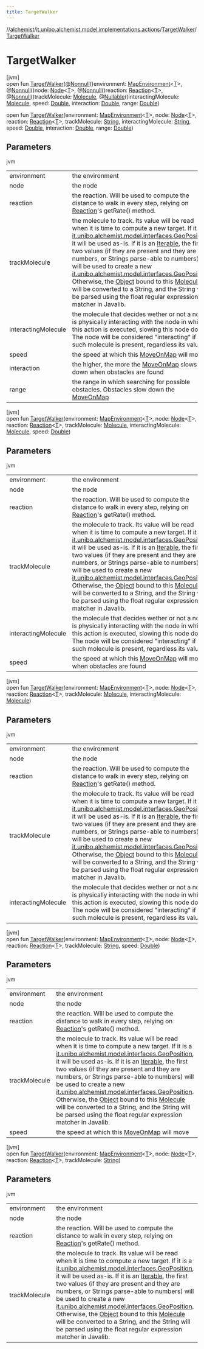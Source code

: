 ```yaml
---
title: TargetWalker
---
```

//[alchemist](../../../index.html)/[it.unibo.alchemist.model.implementations.actions](../index.html)/[TargetWalker](index.html)/[TargetWalker](-target-walker.html)



# TargetWalker



[jvm]\
open fun [TargetWalker](-target-walker.html)(@[Nonnull](https://docs.oracle.com/javase/8/docs/api/javax/annotation/Nonnull.html)()environment: [MapEnvironment](../../it.unibo.alchemist.model.interfaces/-map-environment/index.html)<[T](../../it.unibo.alchemist.model.implementations.movestrategies.speed/-routing-trace-dependant-speed/index.html)>, @[Nonnull](https://docs.oracle.com/javase/8/docs/api/javax/annotation/Nonnull.html)()node: [Node](../../it.unibo.alchemist.model.interfaces/-node/index.html)<[T](../../it.unibo.alchemist.model.implementations.movestrategies.speed/-routing-trace-dependant-speed/index.html)>, @[Nonnull](https://docs.oracle.com/javase/8/docs/api/javax/annotation/Nonnull.html)()reaction: [Reaction](../../it.unibo.alchemist.model.interfaces/-reaction/index.html)<[T](../../it.unibo.alchemist.model.implementations.movestrategies.speed/-routing-trace-dependant-speed/index.html)>, @[Nonnull](https://docs.oracle.com/javase/8/docs/api/javax/annotation/Nonnull.html)()trackMolecule: [Molecule](../../it.unibo.alchemist.model.interfaces/-molecule/index.html), @[Nullable](https://docs.oracle.com/javase/8/docs/api/javax/annotation/Nullable.html)()interactingMolecule: [Molecule](../../it.unibo.alchemist.model.interfaces/-molecule/index.html), speed: [Double](https://kotlinlang.org/api/latest/jvm/stdlib/kotlin/-double/index.html), interaction: [Double](https://kotlinlang.org/api/latest/jvm/stdlib/kotlin/-double/index.html), range: [Double](https://kotlinlang.org/api/latest/jvm/stdlib/kotlin/-double/index.html))

open fun [TargetWalker](-target-walker.html)(environment: [MapEnvironment](../../it.unibo.alchemist.model.interfaces/-map-environment/index.html)<[T](../../it.unibo.alchemist.model.implementations.movestrategies.speed/-routing-trace-dependant-speed/index.html)>, node: [Node](../../it.unibo.alchemist.model.interfaces/-node/index.html)<[T](../../it.unibo.alchemist.model.implementations.movestrategies.speed/-routing-trace-dependant-speed/index.html)>, reaction: [Reaction](../../it.unibo.alchemist.model.interfaces/-reaction/index.html)<[T](../../it.unibo.alchemist.model.implementations.movestrategies.speed/-routing-trace-dependant-speed/index.html)>, trackMolecule: [String](https://docs.oracle.com/javase/8/docs/api/java/lang/String.html), interactingMolecule: [String](https://docs.oracle.com/javase/8/docs/api/java/lang/String.html), speed: [Double](https://kotlinlang.org/api/latest/jvm/stdlib/kotlin/-double/index.html), interaction: [Double](https://kotlinlang.org/api/latest/jvm/stdlib/kotlin/-double/index.html), range: [Double](https://kotlinlang.org/api/latest/jvm/stdlib/kotlin/-double/index.html))



## Parameters


jvm

| | |
|---|---|
| environment | the environment |
| node | the node |
| reaction | the reaction. Will be used to compute the distance to walk in every step, relying on [Reaction](../../it.unibo.alchemist.model.interfaces/-reaction/index.html)'s getRate() method. |
| trackMolecule | the molecule to track. Its value will be read when it is time to compute a new target. If it is a [it.unibo.alchemist.model.interfaces.GeoPosition](../../it.unibo.alchemist.model.interfaces/-geo-position/index.html), it will be used as-is. If it is an [Iterable](https://docs.oracle.com/javase/8/docs/api/java/lang/Iterable.html), the first two values (if they are present and they are numbers, or Strings parse-able to numbers) will be used to create a new [it.unibo.alchemist.model.interfaces.GeoPosition](../../it.unibo.alchemist.model.interfaces/-geo-position/index.html). Otherwise, the [Object](https://docs.oracle.com/javase/8/docs/api/java/lang/Object.html) bound to this [Molecule](../../it.unibo.alchemist.model.interfaces/-molecule/index.html) will be converted to a String, and the String will be parsed using the float regular expression matcher in Javalib. |
| interactingMolecule | the molecule that decides wether or not a node is physically interacting with the node in which this action is executed, slowing this node down. The node will be considered "interacting" if such molecule is present, regardless its value. |
| speed | the speed at which this [MoveOnMap](../-move-on-map/index.html) will move |
| interaction | the higher, the more the [MoveOnMap](../-move-on-map/index.html) slows down when obstacles are found |
| range | the range in which searching for possible obstacles. Obstacles slow down the [MoveOnMap](../-move-on-map/index.html) |





[jvm]\
open fun [TargetWalker](-target-walker.html)(environment: [MapEnvironment](../../it.unibo.alchemist.model.interfaces/-map-environment/index.html)<[T](../../it.unibo.alchemist.model.implementations.movestrategies.speed/-routing-trace-dependant-speed/index.html)>, node: [Node](../../it.unibo.alchemist.model.interfaces/-node/index.html)<[T](../../it.unibo.alchemist.model.implementations.movestrategies.speed/-routing-trace-dependant-speed/index.html)>, reaction: [Reaction](../../it.unibo.alchemist.model.interfaces/-reaction/index.html)<[T](../../it.unibo.alchemist.model.implementations.movestrategies.speed/-routing-trace-dependant-speed/index.html)>, trackMolecule: [Molecule](../../it.unibo.alchemist.model.interfaces/-molecule/index.html), interactingMolecule: [Molecule](../../it.unibo.alchemist.model.interfaces/-molecule/index.html), speed: [Double](https://kotlinlang.org/api/latest/jvm/stdlib/kotlin/-double/index.html))



## Parameters


jvm

| | |
|---|---|
| environment | the environment |
| node | the node |
| reaction | the reaction. Will be used to compute the distance to walk in every step, relying on [Reaction](../../it.unibo.alchemist.model.interfaces/-reaction/index.html)'s getRate() method. |
| trackMolecule | the molecule to track. Its value will be read when it is time to compute a new target. If it is a [it.unibo.alchemist.model.interfaces.GeoPosition](../../it.unibo.alchemist.model.interfaces/-geo-position/index.html), it will be used as-is. If it is an [Iterable](https://docs.oracle.com/javase/8/docs/api/java/lang/Iterable.html), the first two values (if they are present and they are numbers, or Strings parse-able to numbers) will be used to create a new [it.unibo.alchemist.model.interfaces.GeoPosition](../../it.unibo.alchemist.model.interfaces/-geo-position/index.html). Otherwise, the [Object](https://docs.oracle.com/javase/8/docs/api/java/lang/Object.html) bound to this [Molecule](../../it.unibo.alchemist.model.interfaces/-molecule/index.html) will be converted to a String, and the String will be parsed using the float regular expression matcher in Javalib. |
| interactingMolecule | the molecule that decides wether or not a node is physically interacting with the node in which this action is executed, slowing this node down. The node will be considered "interacting" if such molecule is present, regardless its value. |
| speed | the speed at which this [MoveOnMap](../-move-on-map/index.html) will move when obstacles are found |





[jvm]\
open fun [TargetWalker](-target-walker.html)(environment: [MapEnvironment](../../it.unibo.alchemist.model.interfaces/-map-environment/index.html)<[T](../../it.unibo.alchemist.model.implementations.movestrategies.speed/-routing-trace-dependant-speed/index.html)>, node: [Node](../../it.unibo.alchemist.model.interfaces/-node/index.html)<[T](../../it.unibo.alchemist.model.implementations.movestrategies.speed/-routing-trace-dependant-speed/index.html)>, reaction: [Reaction](../../it.unibo.alchemist.model.interfaces/-reaction/index.html)<[T](../../it.unibo.alchemist.model.implementations.movestrategies.speed/-routing-trace-dependant-speed/index.html)>, trackMolecule: [Molecule](../../it.unibo.alchemist.model.interfaces/-molecule/index.html), interactingMolecule: [Molecule](../../it.unibo.alchemist.model.interfaces/-molecule/index.html))



## Parameters


jvm

| | |
|---|---|
| environment | the environment |
| node | the node |
| reaction | the reaction. Will be used to compute the distance to walk in every step, relying on [Reaction](../../it.unibo.alchemist.model.interfaces/-reaction/index.html)'s getRate() method. |
| trackMolecule | the molecule to track. Its value will be read when it is time to compute a new target. If it is a [it.unibo.alchemist.model.interfaces.GeoPosition](../../it.unibo.alchemist.model.interfaces/-geo-position/index.html), it will be used as-is. If it is an [Iterable](https://docs.oracle.com/javase/8/docs/api/java/lang/Iterable.html), the first two values (if they are present and they are numbers, or Strings parse-able to numbers) will be used to create a new [it.unibo.alchemist.model.interfaces.GeoPosition](../../it.unibo.alchemist.model.interfaces/-geo-position/index.html). Otherwise, the [Object](https://docs.oracle.com/javase/8/docs/api/java/lang/Object.html) bound to this [Molecule](../../it.unibo.alchemist.model.interfaces/-molecule/index.html) will be converted to a String, and the String will be parsed using the float regular expression matcher in Javalib. |
| interactingMolecule | the molecule that decides wether or not a node is physically interacting with the node in which this action is executed, slowing this node down. The node will be considered "interacting" if such molecule is present, regardless its value. |





[jvm]\
open fun [TargetWalker](-target-walker.html)(environment: [MapEnvironment](../../it.unibo.alchemist.model.interfaces/-map-environment/index.html)<[T](../../it.unibo.alchemist.model.implementations.movestrategies.speed/-routing-trace-dependant-speed/index.html)>, node: [Node](../../it.unibo.alchemist.model.interfaces/-node/index.html)<[T](../../it.unibo.alchemist.model.implementations.movestrategies.speed/-routing-trace-dependant-speed/index.html)>, reaction: [Reaction](../../it.unibo.alchemist.model.interfaces/-reaction/index.html)<[T](../../it.unibo.alchemist.model.implementations.movestrategies.speed/-routing-trace-dependant-speed/index.html)>, trackMolecule: [String](https://docs.oracle.com/javase/8/docs/api/java/lang/String.html), speed: [Double](https://kotlinlang.org/api/latest/jvm/stdlib/kotlin/-double/index.html))



## Parameters


jvm

| | |
|---|---|
| environment | the environment |
| node | the node |
| reaction | the reaction. Will be used to compute the distance to walk in every step, relying on [Reaction](../../it.unibo.alchemist.model.interfaces/-reaction/index.html)'s getRate() method. |
| trackMolecule | the molecule to track. Its value will be read when it is time to compute a new target. If it is a [it.unibo.alchemist.model.interfaces.GeoPosition](../../it.unibo.alchemist.model.interfaces/-geo-position/index.html), it will be used as-is. If it is an [Iterable](https://docs.oracle.com/javase/8/docs/api/java/lang/Iterable.html), the first two values (if they are present and they are numbers, or Strings parse-able to numbers) will be used to create a new [it.unibo.alchemist.model.interfaces.GeoPosition](../../it.unibo.alchemist.model.interfaces/-geo-position/index.html). Otherwise, the [Object](https://docs.oracle.com/javase/8/docs/api/java/lang/Object.html) bound to this [Molecule](../../it.unibo.alchemist.model.interfaces/-molecule/index.html) will be converted to a String, and the String will be parsed using the float regular expression matcher in Javalib. |
| speed | the speed at which this [MoveOnMap](../-move-on-map/index.html) will move |





[jvm]\
open fun [TargetWalker](-target-walker.html)(environment: [MapEnvironment](../../it.unibo.alchemist.model.interfaces/-map-environment/index.html)<[T](../../it.unibo.alchemist.model.implementations.movestrategies.speed/-routing-trace-dependant-speed/index.html)>, node: [Node](../../it.unibo.alchemist.model.interfaces/-node/index.html)<[T](../../it.unibo.alchemist.model.implementations.movestrategies.speed/-routing-trace-dependant-speed/index.html)>, reaction: [Reaction](../../it.unibo.alchemist.model.interfaces/-reaction/index.html)<[T](../../it.unibo.alchemist.model.implementations.movestrategies.speed/-routing-trace-dependant-speed/index.html)>, trackMolecule: [String](https://docs.oracle.com/javase/8/docs/api/java/lang/String.html))



## Parameters


jvm

| | |
|---|---|
| environment | the environment |
| node | the node |
| reaction | the reaction. Will be used to compute the distance to walk in every step, relying on [Reaction](../../it.unibo.alchemist.model.interfaces/-reaction/index.html)'s getRate() method. |
| trackMolecule | the molecule to track. Its value will be read when it is time to compute a new target. If it is a [it.unibo.alchemist.model.interfaces.GeoPosition](../../it.unibo.alchemist.model.interfaces/-geo-position/index.html), it will be used as-is. If it is an [Iterable](https://docs.oracle.com/javase/8/docs/api/java/lang/Iterable.html), the first two values (if they are present and they are numbers, or Strings parse-able to numbers) will be used to create a new [it.unibo.alchemist.model.interfaces.GeoPosition](../../it.unibo.alchemist.model.interfaces/-geo-position/index.html). Otherwise, the [Object](https://docs.oracle.com/javase/8/docs/api/java/lang/Object.html) bound to this [Molecule](../../it.unibo.alchemist.model.interfaces/-molecule/index.html) will be converted to a String, and the String will be parsed using the float regular expression matcher in Javalib. |





